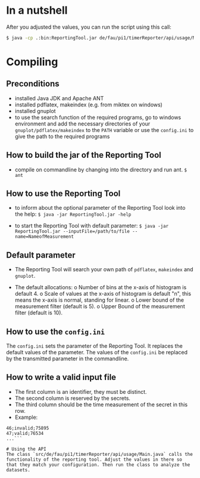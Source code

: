 # In a nutshell
After you adjusted the values, you can run the script using this call:

```bash
$ java -cp .:bin:ReportingTool.jar de/fau/pi1/timerReporter/api/usage/Main
```

# Compiling
## Preconditions
- installed Java JDK and Apache ANT 
- installed pdflatex, makeindex (e.g. from miktex on windows)
- installed gnuplot
- to use the search function of the required programs, go to windows environment and add the necessary directories of your `gnuplot/pdflatex/makeindex` to the `PATH` variable or use the `config.ini` to give the path to the required programs

## How to build the jar of the Reporting Tool

- compile on commandline by changing into the directory and run ant.
```$ ant```

## How to use the Reporting Tool
- to inform about the optional parameter of the Reporting Tool look into the help: ```$ java -jar ReportingTool.jar -help```

- to start the Reporting Tool with default parameter: ```$ java -jar ReportingTool.jar --inputFile=/path/to/file --name=NameofMeasurement```


## Default parameter
- The Reporting Tool will search your own path of `pdflatex`, `makeindex` and `gnuplot`. 

- The default allocations:
	o Number of bins at the x-axis of histogram is default 4.
	o Scale of values at the x-axis of histogram is default "n", this means the x-axis is normal, standing for linear.
	o Lower bound of the measurement filter (default is 5).
	o Upper Bound of the measurement filter (default is 10).


## How to use the `config.ini`

The `config.ini` sets the parameter of the Reporting Tool. It replaces the default values of the parameter. The values of the `config.ini` be replaced by the transmitted parameter in the commandline. 


## How to write a valid input file

- The first column is an identifier, they must be distinct.
- The second column is reserved by the secrets.
- The third column should be the time measurement of the secret in this row.
- Example:
```45;valid;75487
46;invalid;75895
47;valid;76534
...```

# Using the API
The class `src/de/fau/pi1/timerReporter/api/usage/Main.java` calls the
functionality of the reporting tool. Adjust the values in there so
that they match your configuration. Then run the class to analyze the
datasets.
